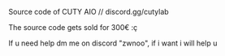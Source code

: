 Source code of CUTY AIO // discord.gg/cutylab

The source code gets sold for 300€ :ç

If u need help dm me on discord "zwnoo", if i want i will help u